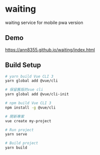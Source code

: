 # waiting
waiting service for mobile pwa version

## Demo
https://ann8355.github.io/waiting/index.html

## Build Setup

``` bash
# yarn build Vue CLI 3
yarn global add @vue/cli

# 保留舊版的vue cli
yarn global add @vue/cli-init

# npm build Vue CLI 3
npm install -g @vue/cli

# 開新專案
vue create my-project

# Run project
yarn serve

# Build project
yarn build
```
